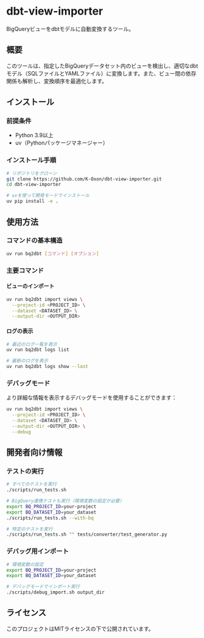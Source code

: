 # dbt-view-importer

BigQueryビューをdbtモデルに自動変換するツール。

## 概要

このツールは、指定したBigQueryデータセット内のビューを検出し、適切なdbtモデル（SQLファイルとYAMLファイル）に変換します。また、ビュー間の依存関係も解析し、変換順序を最適化します。

## インストール

### 前提条件

- Python 3.9以上
- uv（Pythonパッケージマネージャー）

### インストール手順

```bash
# リポジトリをクローン
git clone https://github.com/K-Oxon/dbt-view-importer.git
cd dbt-view-importer

# uvを使って開発モードでインストール
uv pip install -e .
```

## 使用方法

### コマンドの基本構造

```bash
uv run bq2dbt [コマンド] [オプション]
```

### 主要コマンド

#### ビューのインポート

```bash
uv run bq2dbt import views \
  --project-id <PROJECT_ID> \
  --dataset <DATASET_ID> \
  --output-dir <OUTPUT_DIR>
```

#### ログの表示

```bash
# 最近のログ一覧を表示
uv run bq2dbt logs list

# 最新のログを表示
uv run bq2dbt logs show --last
```

### デバッグモード

より詳細な情報を表示するデバッグモードを使用することができます：

```bash
uv run bq2dbt import views \
  --project-id <PROJECT_ID> \
  --dataset <DATASET_ID> \
  --output-dir <OUTPUT_DIR> \
  --debug
```

## 開発者向け情報

### テストの実行

```bash
# すべてのテストを実行
./scripts/run_tests.sh

# BigQuery連携テストも実行（環境変数の設定が必要）
export BQ_PROJECT_ID=your-project
export BQ_DATASET_ID=your_dataset
./scripts/run_tests.sh --with-bq

# 特定のテストを実行
./scripts/run_tests.sh "" tests/converter/test_generator.py
```

### デバッグ用インポート

```bash
# 環境変数の設定
export BQ_PROJECT_ID=your-project
export BQ_DATASET_ID=your_dataset

# デバッグモードでインポート実行
./scripts/debug_import.sh output_dir
```

## ライセンス

このプロジェクトはMITライセンスの下で公開されています。
